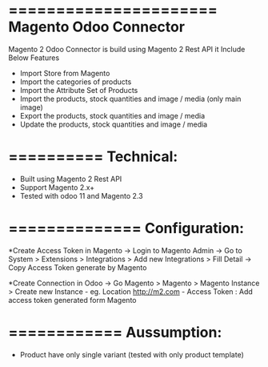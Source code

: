 ======================
Magento Odoo Connector
======================

Magento 2 Odoo Connector is build using Magento 2 Rest API it Include Below Features

* Import Store from Magento
* Import the categories of products
* Import the Attribute Set of Products
* Import the products, stock quantities and image / media (only main image)
* Export the products, stock quantities and image / media
* Update the products, stock quantities and image / media

==========
Technical:
==========

* Built using Magento 2 Rest API
* Support Magento 2.x+
* Tested with odoo 11 and Magento 2.3

==============
Configuration:
==============
*Create Access Token in Magento
    -> Login to Magento Admin
    -> Go to System > Extensions > Integrations > Add new Integrations > Fill Detail
    -> Copy Access Token generate by Magento

*Create Connection in Odoo
    -> Go Magento > Magento > Magento Instance > Create new Instance
        - eg. Location http://m2.com
        - Access Token : Add access token generated form Magento

============
Aussumption:
============

* Product have only single variant (tested with only product template)
